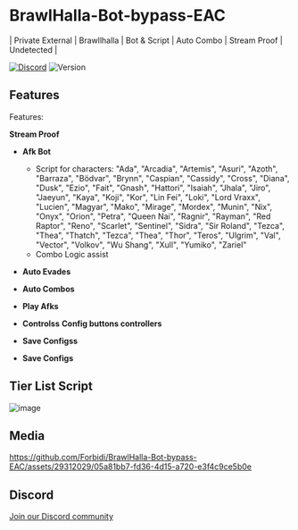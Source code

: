 # BrawlHalla-Bot-bypass-EAC
| Private External | Brawllhalla | Bot &amp; Script | Auto Combo | Stream Proof | Undetected |

[![Discord](https://img.shields.io/discord/972965077496000552)](https://discord.gg/pQZYd8sGqF)
![Version](https://img.shields.io/badge/version-1.9.0-blue.svg)


## Features

Features:

**Stream Proof**
- **Afk Bot**
    - Script for characters: 
      "Ada", "Arcadia", "Artemis", "Asuri", "Azoth", "Barraza", "Bödvar", "Brynn", "Caspian", "Cassidy", "Cross", "Diana", "Dusk", "Ezio", "Fait", "Gnash", "Hattori", "Isaiah", "Jhala", "Jiro", "Jaeyun", "Kaya", "Koji", "Kor", "Lin Fei", "Loki", "Lord Vraxx", "Lucien",         "Magyar", "Mako", "Mirage", "Mordex", "Munin", "Nix", "Onyx", "Orion", "Petra", "Queen Nai", "Ragnir", "Rayman", "Red Raptor", "Reno", "Scarlet", "Sentinel", "Sidra", "Sir Roland", "Tezca", "Thea", "Thatch", "Tezca", "Thea", "Thor", "Teros", "Ulgrim", "Val",             "Vector", "Volkov", "Wu Shang", "Xull", "Yumiko", "Zariel"
    - Combo Logic assist
    
- **Auto Evades**
- **Auto Combos**
- **Play Afks**
- **Controlss**
    **Config buttons controllers**
- **Save Configss**
- **Save Configs**

## Tier List Script
![image](https://github.com/Forbidi/BrawlHalla-Bot-bypass-EAC/assets/29312029/d0f5f7ee-4ad9-4e26-9517-313ae43a7b09)

## Media


https://github.com/Forbidi/BrawlHalla-Bot-bypass-EAC/assets/29312029/05a81bb7-fd36-4d15-a720-e3f4c9ce5b0e


## Discord

[Join our Discord community](https://discord.gg/vuKmj3xQ)

